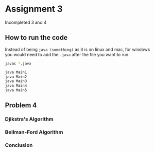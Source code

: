 # Assignment 3

Incompleted 3 and 4

## How to run the code

Instead of being `java (something)` as it is on linux and mac, for windows you would need to add the `.java` after the file you want to run.

```bash
javac *.java

java Main1
java Main2
java Main3
java Main4
java Main5
```

## Problem 4

### Djikstra's Algorithm

### Bellman-Ford Algorithm

### Conclusion
